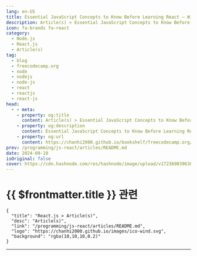 ```yaml
---
lang: en-US
title: Essential JavaScript Concepts to Know Before Learning React – With Code Examples
description: Article(s) > Essential JavaScript Concepts to Know Before Learning React – With Code Examples
icon: fa-brands fa-react
category: 
  - Node.js
  - React.js
  - Article(s)
tag: 
  - blog
  - freecodecamp.org
  - node
  - nodejs
  - node-js
  - react
  - reactjs
  - react-js
head:
  - - meta:
    - property: og:title
      content: Article(s) > Essential JavaScript Concepts to Know Before Learning React – With Code Examples
    - property: og:description
      content: Essential JavaScript Concepts to Know Before Learning React – With Code Examples
    - property: og:url
      content: https://chanhi2000.github.io/bookshelf/freecodecamp.org/essential-javascript-concepts-before-react.html
prev: /programming/js-react/articles/README.md
date: 2024-09-10
isOriginal: false
cover: https://cdn.hashnode.com/res/hashnode/image/upload/v1723690396380/c9b8a333-4cbe-42c4-bfab-da39f34d3fd4.png
---
```


# {{ $frontmatter.title }} 관련

```component VPCard
{
  "title": "React.js > Article(s)",
  "desc": "Article(s)",
  "link": "/programming/js-react/articles/README.md",
  "logo": "https://chanhi2000.github.io/images/ico-wind.svg",
  "background": "rgba(10,10,10,0.2)"
}
```

---

<SiteInfo
  name="Essential JavaScript Concepts to Know Before Learning React – With Code Examples"
  desc="You may have seen the shiny technologies like React, Vue, and Angular that promise to revolutionize your front-end development. It's tempting to dive headfirst into these frameworks, eager to build stunning user interfaces. But hold on! Before you em..."
  url="https://freecodecamp.org/news/essential-javascript-concepts-before-react/"
  logo="https://cdn.freecodecamp.org/universal/favicons/favicon.ico"
  preview="https://cdn.hashnode.com/res/hashnode/image/upload/v1723690396380/c9b8a333-4cbe-42c4-bfab-da39f34d3fd4.png"/>

<!-- TODO: 작성 -->

<!-- 
You may have seen the shiny technologies like React, Vue, and Angular that promise to revolutionize your front-end development. It's tempting to dive headfirst into these frameworks, eager to build stunning user interfaces. But hold on! Before you embark on this exciting journey, consider this:

A strong foundation in JavaScript is the cornerstone of any successful front-end project.

In this article, I aim to provide you with the fundamental JavaScript knowledge required to succeed in React and other front-end frameworks. By the end of this piece, you will better understand key JavaScript concepts—such as destructuring, short-circuiting, and fetching data, among others—and how to use them effectively.

Are you ready to improve your JavaScript skills? Let's dive right in 😉

---

## -table-of-contents">Table of Contents

- <a class="post-section-overview" href="#heading-how-to-use-template-literals">How to Use Template Literals</a>
<li><a class="post-section-overview" href="#heading-how-to-destructure-objects-and-arrays">How to Destructure Objects and Arrays</a>
<li><a class="post-section-overview" href="#heading-ternaries-instead-of-ifelse-statements">Ternaries Instead of if/else Statements</a>
<li><a class="post-section-overview" href="#heading-how-to-use-arrow-functions">How to Use Arrow Functions</a>
<li><a class="post-section-overview" href="#heading-short-circuiting-with-and-or-nullish">Short-Circuiting with && , ||, and ??</a>
<li><a class="post-section-overview" href="#heading-how-to-use-array-methods">How to Use Array Methods</a>
<li><a class="post-section-overview" href="#heading-how-to-fetch-data">How to Fetch Data</a>
<li><a class="post-section-overview" href="#heading-you-can-start-react-now">You Can Start React Now</a>

---

## -how-to-use-template-literals">How to Use Template Literals

Ever felt like string construction in JavaScript was a bit of a chore? Imagine putting together a birthday message and constantly adding quotes and plus(+) signs to include the name.

Before ES6, that was the reality with string concatenation. Let's say you wanted to greet a user:

```js
let</span> name =</span> prompt</span>(</span>"What is your name?"</span>)</span>;</span>
let</span> greeting =</span> alert</span>(</span>"Hello, "</span> +</span> name +</span> “!</span>")</span>;</span>
```

This code works, but it can get messy when dealing with multiple variables or dynamic content.

Then came template literals! Introduced in ES6, they offer a more elegant way to create strings using backticks (``) instead of quotes. Here's how to rewrite the greeting with template literals:

```js
let</span> name =</span> prompt</span>(</span>"What is your name?"</span>)</span>;</span>
let</span> greetings =</span> alert</span>(</span>`</span>Hello </span>${</span>name}</span></span>`</span></span>)</span>;</span>
```

See the difference? The `${name}` part tells JavaScript to insert the value of the `name` variable directly into the string.

Template literals give you the power to perform string interpolation easily in the JavaScript ecosystem, no more clunky concatenation 😉!

**The Benefits of Template Literals include:**

- **Readability:** Your code becomes clearer and easier to understand.
<li>**Maintainability:** Updates are simpler since changes are localized within the template literal.
<li>**Expressiveness:** You can create multi-line strings and even use functions within them!

Not only do template literals make your life easier, but they're also instrumental in building dynamic components with React. You can, for instance, create dynamic list items, conditionally render components, or format output based on data.

```js
const</span> name =</span> 'Alice'</span>;</span>
const</span> greeting =</span> `</span>Hello, </span>${</span>name}</span></span>! How are you today?</span>`</span></span>;</span>
console.</span>log</span>(</span>greeting)</span>;</span> // Output: Hello, Alice! How are you today?</span>

const</span> items =</span> [</span>'apple'</span>,</span> 'banana'</span>,</span> 'orange'</span>]</span>;</span>
const</span> listItems =</span> items.</span>map</span>(</span>item</span> =></span> `</span><li></span>${</span>item}</span></span></span>`</span></span>)</span>.</span>join</span>(</span>''</span>)</span>;</span>
const</span> list =</span> `</span><ul></span>${</span>listItems}</span></span></span>`</span></span>;</span>
```

As you can see, template literals make building dynamic and readable string-based components in React easier.

---

## -how-to-destructure-objects-and-arrays">How to Destructure Objects and Arrays

Destructuring in JavaScript allows you to extract values from arrays or properties from objects into separate variables, providing a concise and efficient way to handle data structures.

### -how-to-destructure-objects-in-javascript">How to Destructure Objects in JavaScript

To destructure an object, use curly braces `{ }` and specify the property names you want to extract. Let's consider an example:

```js
const</span> person =</span> {</span>
    firstName</span>:</span> 'Olalekan'</span>,</span>
    lastName</span>:</span> ‘Akande',</span>
    middleName</span>:</span> ‘Toheeb’,</span>
    age</span>:</span> 30</span> 
}</span>;</span>

const</span> {</span>  lastName ,</span> firstName}</span> =</span> person;</span>
console.</span>log</span>(</span>firstName,</span> lastName)</span>;</span> // Output: Akande Olalekan</span>
```

In this code, we destructured the `person` object and extracted the `firstName` and `lastName` properties into separate variables.

<h4 id="heading-nested-destructuring">Nested Destructuring:</h4>
You can also destructure nested objects:

```js
const</span> address =</span> {</span>
    street</span>:</span> '123</span> Main St’,</span>
    city</span>:</span> 'Ilorin'</span>
    state</span>:</span> {</span>
        name</span>:</span> 'Kwara'</span>,</span>
        abbreviation</span>:</span> 'KW'</span>
    }</span>
}</span>;</span>



const</span> {</span> street,</span> city,</span> state</span>:</span> {</span> name }</span> }</span> =</span> address;</span>
console.</span>log</span>(</span>street,</span> city,</span> name)</span>;</span> // Output: 123 Main St Ilorin Kwara</span>
```

**Default Values:**

You can provide default values for properties if they are undefined:

```js
const</span> config =</span> {</span>
    theme</span>:</span> 'light'</span>
}</span>;</span>

const</span> {</span> theme =</span> 'dark'</span> }</span> =</span> config;</span>
console.</span>log</span>(</span>theme)</span>;</span> // Output: light</span>
```

<h4 id="heading-renaming-property">Renaming Property</h4>
Occasionally, you might need to change an existing property name to a different one for better readability or consistency within your project. Destructuring offers a convenient way to achieve this.

Using a different property name within the destructuring assignment can effectively rename the property as you extract it.

```js
const</span> person =</span> {</span>
    firstName</span>:</span> 'Olalekan'</span>,</span>
    lastName</span>:</span> ‘Akande',</span>
    middleName</span>:</span> ‘Toheeb’,</span>
    age</span>:</span> 30</span> 
}</span>;</span>

const</span> {</span> firstName</span>:</span> givenName,</span> lastName</span>:</span> familyName }</span> =</span> person;</span>
console.</span>log</span>(</span>familyName,</span> givenName)</span>;</span> // Output: Akande Olalekan</span>
```

In this example, `firstName` is renamed to `givenName`, and `lastName` is renamed `familyName` during the destructuring process.

This renaming technique can improve code clarity and maintainability, especially when dealing with complex objects.

### -destructuring-arrays">Destructuring Arrays

To destructure an array, you use square brackets `[]` and specify the indices of the elements you want to extract:

```js
const</span> numbers =</span> [</span>1</span>,</span> 2</span>,</span> 3</span>,</span> 4</span>,</span> 5</span>]</span>;</span>
const</span> [</span>first,</span> second]</span> =</span> numbers;</span>
console.</span>log</span>(</span>first,</span> second,</span> rest)</span>;</span> // Output: 1 2</span>
```

### -destructuring-in-react">Destructuring in React

Destructuring is widely used in React components to extract props, state, and context values. It simplifies code and improves readability:

```js
import</span> React from</span> 'react'</span>;</span>

const</span> MyComponent</span> =</span> (</span>{</span> name,</span> age }</span></span>)</span> =></span> {</span>
  return</span> (</span>
    <</span>div></span>
      <</span>h1></span>Hello,</span> {</span>name}</span>!</span><</span>/</span>h1></span>
      <</span>p></span>You are {</span>age}</span> years old.</span><</span>/</span>p></span>
    <</span>/</span>div></span>
  )</span>;</span>
}</span>;</span>
```

<img src="https://cdn.hashnode.com/res/hashnode/image/upload/v1723980495782/290be34c-171f-4010-b42f-224af48a6cd2.png" alt="destructuring in objects, arrays, rest and spread operators" class="image--center mx-auto" width="4207" height="3003" loading="lazy">

### -rest-and-spread-operator">Rest and Spread Operator

The rest and spread operators are closely related to destructuring.

<h4 id="heading-rest-operator">Rest Operator</h4>
The rest operator (`...`) collects the remaining elements of an array or object into a new array or object:

```js
const</span> numbers =</span> [</span>1</span>,</span> 2</span>,</span> 3</span>,</span> 4</span>,</span> 5</span>]</span>;</span>
const</span> [</span>first,</span> ...</span>rest]</span> =</span> numbers;</span>
console.</span>log</span>(</span>rest)</span>;</span> // Output: [2, 3, 4, 5]</span>
```

<h4 id="heading-spread-operator">Spread Operator</h4>
The spread operator also uses `...` but is used to expand an iterable into individual elements:

```js
const</span> numbers =</span> [</span>1</span>,</span> 2</span>,</span> 3</span>]</span>;</span>
const</span> newArray =</span> [</span>...</span>numbers,</span> 4</span>,</span> 5</span>]</span>;</span>
console.</span>log</span>(</span>newArray)</span>;</span> // Output: [1, 2, 3, 4, 5]</span>
```

In React, the spread operator is often used to clone arrays or objects, or to pass props to components:

```js
const</span> person =</span> {</span> name</span>:</span> 'John'</span>,</span> age</span>:</span> 30</span> }</span>;</span>
const</span> newPerson =</span> {</span> ...</span>person,</span> city</span>:</span> 'New York'</span> }</span>;</span>
console.</span>log</span>(</span>newPerson)</span>;</span> // Output: { name: 'John', age: 30, city: 'New York' }</span>
```

Understanding destructuring and the rest/spread operators can help you write more concise and expressive JavaScript code, especially when working with React.

---

## -ternaries-instead-of-ifelse-statements">Ternaries Instead of if/else Statements

Ternary operators offer a concise and fine alternative to traditional `if/else` statements in JavaScript. They are particularly useful for conditional expressions that return a value based on a condition.

**Why Ternaries Over** **if/else**?

While `if/else` statements are versatile, they can sometimes lead to verbose code, especially when dealing with simple conditional logic. Ternary operators provide a more compact and readable syntax, making your code easier to understand and maintain.

**Syntax and Usage**

The syntax for a ternary operator is as follows:

```js
condition ?</span> expression1 :</span> expression2
```

If the `condition` is true, `expression1` is evaluated and returned. Otherwise, `expression2` is evaluated and returned.

**Pure Example:**

```js
let</span> age =</span> 19</span>;</span>

const</span> isAdult =</span> age >=</span> 18</span>;</span>
const</span> message =</span> isAdult ?</span> 'You are an adult.'</span> :</span> 'You are a minor.'</span>;</span>
console.</span>log</span>(</span>message)</span>;</span>
```

The above example will return a message based on the value of the `age` variable. Can you predict what will be displayed in the console?

**Example in React:**

```js

const</span> MyComponent</span> =</span> (</span>{</span> isLoggedIn }</span></span>)</span> =></span> {</span>
    return</span> (</span>
        <</span>div></span>
        {</span>isLoggedIn ?</span> (</span>
        <</span>p></span>Welcome,</span> user!</span><</span>/</span>p></span>
        )</span> :</span> (</span>
        <</span>p></span>Please log in</span>.</span><</span>/</span>p></span>
        )</span>}</span>
        <</span>/</span>div></span>
    )</span>;</span>
}</span>;</span>
```

In this React component, the ternary operator renders different content based on the `isLoggedIn` prop conditionally.

**Benefits of Ternary Operators:**

- **Concise syntax:** Ternary operators provide a more compact way to express conditional logic.
<li>**Readability:** They can improve code readability by making conditional expressions more concise and easier to understand.
<li>**Efficiency:** Sometimes, ternary operators are more efficient than `if/else` statements.

By incorporating ternary operators into your JavaScript code, you can write more elegant and efficient programs.

---

## -how-to-use-arrow-functions">How to Use Arrow Functions

Arrow functions, introduced in ES6, provide a concise syntax for defining functions. They are particularly useful in functional programming paradigms and can significantly improve code readability and maintainability.

**What are Arrow Functions?**

Arrow functions are a shorthand syntax for declaring functions. They have a simpler structure compared to traditional function declarations or expressions. They are often used for short, inline functions.

**Syntax:**

```js
const</span> myFunction</span> =</span> (</span>arg1,</span> arg2</span>)</span> =></span> {</span>
    // Function body</span>
}</span>;</span>
```

**Key Features:**

- **Implicit** **this** **binding:** <a href="https://www.freecodecamp.org/news/javascript-arrow-functions-in-depth/#heading-arrow-functions-dont-have-this-binding">Arrow functions do not create their own `this` context</a>. Instead, they inherit the `this` value from the enclosing scope, which can be helpful in callback functions and event handlers.
<li>**Concise syntax:** The arrow function syntax is often shorter and more readable than traditional declarations.
<li>**Implicit return:** For single-line arrow functions with a `return` statement, the `return` keyword can be omitted.

**Example:**

```js
const</span> greet</span> =</span> name</span> =></span> `</span>Hello, </span>${</span>name}</span></span>!</span>`</span></span>;</span>
console.</span>log</span>(</span>greet</span>(</span>'Akande'</span>)</span>)</span>;</span> // Output: Hello, Akande!</span>
```

### -using-arrow-functions-in-react">Using Arrow Functions in React

Arrow functions are commonly used in React components for various purposes, including:

- **Event handlers:**

```js
<</span>button onClick=</span>{</span>(</span>)</span> =></span> this</span>.</span>handleClick</span>(</span>)</span>}</span>></span>Click me<</span>/</span>button></span>
```

**Explanation:** Here, the arrow function is used as the event handler for the `onClick` event. This ensures that the `this` context within the handler refers to the component instance, allowing you to access the component's state and methods.

- **Map, filter, and reduce:**

```js
const</span> numbers =</span> [</span>1</span>,</span> 2</span>,</span> 3</span>,</span> 4</span>,</span> 5</span>]</span>;</span>
const</span> doubledNumbers =</span> numbers.</span>map</span>(</span>number</span> =></span> number *</span> 2</span>)</span>;</span>
```

**Explanation:** Arrow functions are often used with array methods like map, filter, and reduce to perform transformations on data. In this example, the map method creates a new array where each element is doubled, using an arrow function for the callback.

**Props**:

```js
const</span> MyComponent</span> =</span> (</span>{</span> name,</span> onButtonClick }</span></span>)</span> =></span> {</span>
    return</span> (</span>
        <</span>button onClick=</span>{</span>onButtonClick}</span>></span>Click me<</span>/</span>button></span>
    )</span>;</span>
}</span>;</span>
```

**Explanation:** Arrow functions can be used to define props that are functions. In this example, the `onButtonClick` prop is a function that can be passed to the component. When the button is clicked, the `onButtonClick` function will be called.

By using arrow functions effectively, you can write more concise, readable, and maintainable React code.

---

## -short-circuiting-with-ampamp-and">Short-Circuiting with `&&` , `||`, and `??`

Short-circuiting is a JavaScript evaluation technique that can optimize conditional expressions. It involves stopping the evaluation of a logical expression as soon as the final result is determined.

Short-circuiting in logical operators means that, in certain conditions, the operator will immediately return the first value and not even look at the second value.

We can say that short-circuiting depends on the truthy and falsy values

Falsy values include: 0, empty string (‘’), `null`, `undefinded`.

Truty values are basically anything that is not fasly value.

### -when-do-logical-operators-short-circuit">When do logical operators short-circuit?

<h4 id="heading-logical-and-ampamp">Logical AND (&&)</h4>
The `&&` operator short circuit when the left-hand side of the operator (first operand) is false (that is, it immediately returns the first value when it’s any of the falsy values). There is no short-circuit if the first operand is truthy, it will return the right-hand side of the operator(second operand).

This is known as short-circuiting to the left.

**Example:**

```js
const</span> isLoggedIn =</span> true</span>;</span>
const</span> greeting =</span> isLoggedIn &&</span> <</span>p></span>Welcome,</span> user!</span><</span>/</span>p></span>;</span>
```

In this example, the greeting variable will only be assigned the JSX element if `isLoggedIn` is true. If `isLoggedIn` is false, the `&&` operator will short-circuit, and the JSX element will not be rendered.

<h4 id="heading-logical-or">Logical OR (||)</h4>
The `||` operator works in the opposite direction as the `&&` operator. The `||` operator short circuits when the first operand is true. That is, If the left-hand side of the `||` operator is true, it immediately returns the second value.

This is known as short-circuiting to the right.

**Example:**

```js
const</span> username =</span> 'Akande'</span>;</span>
const</span> greeting =</span> username ||</span> ‘Guest';</span>
```

This code will assign `greeting` the value of `username` if it's not any of the falsy values. Otherwise, it will assign the default value of `Guest`.

**Note**: You have to be very careful when using the `||` operator in cases where you might actually wish to return the 0. .

For example

```js
let</span> numberOfBooksRead =</span> 0</span>;</span>
const</span> hasRead =</span> numberOfBooksRead ||</span> ‘No data’;</span>

// hasRead = ‘’No data’</span>
```

The above will return `No data` because the first operand—`numberOfBooksRead` —is a falsy value. In this kind of situation, it’s better to use the nullish coalescing operator (`??`)

<h4 id="heading-nullish-coalescing-operator">Nullish Coalescing Operator (??)</h4>
Nullish coalescing operator (??) returns the left-hand side operand if it is not `null` or `undefined`. Otherwise, it returns the right-hand side operand.

The above example can now be written as

```js
let</span> numberOfBooksRead =</span> 0</span>;</span>
const</span> hasRead =</span> numberOfBooksRead ??</span> ‘No data’;</span>  

// hasRead = 0;</span>
```

### -optional-chaining">Optional Chaining (?.)

The optional chaining operator (`?.`) provides a safer way—in React—to access nested properties without throwing an error if a property is `undefined` or `null`.

```js
const</span> user =</span> {</span> address</span>:</span> {</span> street</span>:</span> '123 Main St'</span> }</span> }</span>;</span>
const</span> street =</span> user?.</span>address?.</span>street;</span>
```

In this example, `street` will be assigned the value of `123 Main St` if both `user` and `user.address` exist. If either is `null` or `undefined`, `street` will be `undefined` without throwing an error.

Effective usage of <a href="https://www.freecodecamp.org/news/short-circuiting-in-javascript/">short-circuiting</a> and <a href="https://www.freecodecamp.org/news/optional-chaining-javascript/">optional chaining</a> makes you write more concise and robust React components.

---

## -how-to-use-array-methods">How to Use Array Methods

Arrays are fundamental data structures in JavaScript that store collections of elements. They are ordered and can contain elements of different data types.

### -essential-array-methods">Essential Array Methods

- **map():** Creates a new array by applying a function to each original array element. Use `map()` to update existing elements.
<li>**filter():** Creates a new array containing only elements that pass a test implemented by a provided function. Use `filter()` to delete elements.
<li>**reduce():** Applies a function to an accumulator and each array element to reduce it to a single value.
<li>**sort():** Sorts the elements of an array in place.

### -advanced-array-methods">Advanced Array Methods

- **flatMap():** Flattens an array and applies a mapping function to each element.
<li>**reduceRight():** Similar to `reduce()`, but starts from the end of the array.
<li>**find():** Returns the first element in an array that satisfies a test implemented by a provided function.

### -relating-array-methods-to-react">Relating Array Methods to React

Array methods are indispensable for working with data in React components. They can transform, filter, and aggregate data to render dynamic UI elements.

Example using `map()` to update elements:

```js
const</span> items =</span> [</span>'apple'</span>,</span> 'banana'</span>,</span> 'orange'</span>]</span>;</span>
const</span> updatedItems =</span> items.</span>map</span>(</span>item</span> =></span> item ===</span> 'apple'</span> ?</span> 'grapefruit'</span> :</span> item)</span>;</span>
```

In this example, the `map()` method creates a new array where the element `'apple'` is replaced with `'grapefruit'`.

Example using `filter()` to delete elements:

```js
const</span> numbers =</span> [</span>1</span>,</span> 2</span>,</span> 3</span>,</span> 4</span>,</span> 5</span>]</span>;</span>
const</span> evenNumbers =</span> numbers.</span>filter</span>(</span>number</span> =></span> number %</span> 2</span> ===</span> 0</span>)</span>;</span>
```

In this example, the `filter()` method creates a new array containing only the even numbers from the original array.

Example using `reduce()` to aggregate data:

```js
const</span> numbers =</span> [</span>1</span>,</span> 2</span>,</span> 3</span>,</span> 4</span>,</span> 5</span>]</span>;</span>
const</span> sum =</span> numbers.</span>reduce</span>(</span>(</span>acc,</span> curr</span>)</span> =></span> acc +</span> curr,</span> 0</span>)</span>;</span>
```

In this example, the `reduce()` method calculates the sum of all elements in the numbers array.

Example using `flatMap()` to flatten an array:

```js
const</span> nestedArrays =</span> [</span>[</span>1</span>,</span> 2</span>]</span>,</span> [</span>3</span>,</span> 4</span>]</span>]</span>;</span>
const</span> flattenedArray =</span> nestedArrays.</span>flatMap</span>(</span>array</span> =></span> array)</span>;</span>
```

In this example, the `flatMap()` method flattens the nested arrays into a single array.

### -chaining-array-methods">Chaining Array Methods

You can chain multiple array methods together to perform complex transformations on data concisely and efficiently.

Example:

```js
const</span> users =</span> [</span>
    {</span> name</span>:</span> 'Akande'</span>,</span> age</span>:</span> 30</span> }</span>,</span>
    {</span> name</span>:</span> 'Toheeb'</span>,</span> age</span>:</span> 25</span> }</span>,</span>
    {</span> name</span>:</span> 'Olalekan'</span>,</span> age</span>:</span> 35</span> }</span>
]</span>;</span>

const</span> adultUsers =</span> users
.</span>filter</span>(</span>user</span> =></span> user.</span>age >=</span> 18</span>)</span>
.</span>map</span>(</span>user</span> =></span> (</span>{</span> name</span>:</span> user.</span>name,</span> age</span>:</span> user.</span>age }</span>)</span>)</span>;</span>
```

In this example, we first filtered the users based on their age and then mapped over the filtered array to create a new array with only the name and age properties.

By mastering <a href="https://www.freecodecamp.org/news/the-javascript-array-handbook/">array methods</a>, you can write more efficient and expressive React components that effectively handle and manipulate data.

---

## -how-to-fetch-data">How to Fetch Data

Data is the lifeblood of web applications, and React is no exception. Fetching data from external sources, such as APIs, is a fundamental task in React development. This data is used to populate components, update the UI, and provide a dynamic user experience.

### -promises-and-fetch">Promises and Fetch

Promises represent the eventual completion (or failure) of an asynchronous operation. The `fetch()` API is a built-in JavaScript function that returns a Promise representing the fetching of a resource.

**Example using** `fetch()`:

```js
fetch</span>(</span>'https://api.example.com/data'</span>)</span>
    .</span>then</span>(</span>response</span> =></span> response.</span>json</span>(</span>)</span>)</span>
    .</span>then</span>(</span>data</span> =></span> {</span>
    // Handle the data here</span>
    console.</span>log</span>(</span>data)</span>;</span>
    }</span>)</span>
    .</span>catch</span>(</span>error</span> =></span> {</span>
    // Handle errors here</span>
    console.</span>error</span>(</span>error)</span>;</span>
    }</span>;</span>
```

### -asyncawait">Async/Await

The `async/await` syntax provides a cleaner way to work with Promises. It allows you to write asynchronous code in a more synchronous-looking style.

Example using `async/await`:

```js
async</span> function</span> fetchData</span>(</span>)</span> {</span>
    try</span> {</span>
        const</span> response =</span> await</span> fetch</span>(</span>'https://api.example.com/data'</span>)</span>;</span>
        const</span> data =</span> await</span> response.</span>json</span>(</span>)</span>;</span>
        console.</span>log</span>(</span>data)</span>;</span>
    }</span> catch</span> (</span>error)</span> {</span>
    console.</span>error</span>(</span>error)</span>;</span>
    }</span>
}</span>

fetchData</span>(</span>)</span>;</span>
```

### -fetching-data-in-react-components">Fetching Data in React Components

In React components, you typically fetch data within lifecycle methods like `componentDidMount` or `useEffect`. This ensures that data is fetched after the component is mounted and any initial state is set.

Example:

```js

import</span> React,</span> {</span> useEffect,</span> useState }</span> from</span> 'react'</span>;</span>

function</span> MyComponent</span>(</span>)</span> {</span>
const</span> [</span>data,</span> setData]</span> =</span> useState</span>(</span>null</span>)</span>;</span>

useEffect</span>(</span>(</span>)</span> =></span> {</span>
    const</span> fetchData</span> =</span> async</span> (</span>)</span> =></span> {</span>
        try</span> {</span>
            const</span> response =</span> await</span> fetch</span>(</span>'https://api.example.com/data'</span>)</span>;</span>
            const</span> data =</span> await</span> response.</span>json</span>(</span>)</span>;</span>
            setData</span>(</span>data)</span>;</span>
            }</span> catch</span> (</span>error)</span> {</span>
            console.</span>error</span>(</span>error)</span>;</span>
            }</span>
        }</span>;</span>

    fetchData</span>(</span>)</span>;</span>
}</span>,</span> [</span>]</span>)</span>;</span>

    return</span> (</span>
        <</span>div></span>
        {</span>data ?</span> (</span>
        <</span>p></span>Data:</span> {</span>JSON</span>.</span>stringify</span>(</span>data)</span>}</span><</span>/</span>p></span>
        )</span> :</span> (</span>
        <</span>p></span>Loading...</span><</span>/</span>p></span>
        )</span>}</span>
        <</span>/</span>div></span>
    )</span>;</span>
}</span>
```

In this example, the `useEffect` hook is used to fetch data when the component mounts. The `useState` hook is used to manage the loading state and display the fetched data.

### -error-handling">Error Handling

It's essential to handle errors that may occur during data fetching. You can use `try/catch` blocks to catch exceptions and provide appropriate feedback to the user.

By understanding <a href="https://www.freecodecamp.org/news/the-javascript-promises-handbook/">**Promises**</a>, <a href="https://www.freecodecamp.org/news/javascript-fetch-api-for-beginners/">**Fetch API**</a>, <a href="https://www.freecodecamp.org/news/asynchronous-programming-in-javascript-examples/">**async/await**</a>, and <a href="https://www.freecodecamp.org/news/try-catch-in-javascript/">**Error handling**</a>, you can effectively fetch and manage data in your React applications.

---

## -you-can-start-react-now">You Can Start React Now

This article explores the essential JavaScript concepts that form the foundation for successful React development.

By mastering template literals, destructuring, ternaries, arrow functions, short-circuiting, array methods, fetch API, and asynchronous/await, you'll be well-equipped to tackle the challenges and opportunities that React presents.

### -further-learning">**Further Learning**

To deepen your understanding of React, consider checking out the following:

- <a href="%5Bhttps:/legacy.reactjs.org/docs/getting-started.html%5D(https:/legacy.reactjs.org/docs/getting-started.html)**">**Official React Documentation**</a>
<li><a href="https://create-react-app.dev/">**Create React App**</a>: A popular tool for setting up React projects quickly
<li>**Online Courses**: Platforms like <a href="https://www.freecodecamp.org/">**freeCodeCamp**</a>, **Udemy**, and **Coursera** offer comprehensive React courses.
<li>**React Community**: Engage with the React community on forums, social media, and meetups to learn from others and stay updated on the latest trends.

### -call-to-action">Call to Action

Now that you have a strong JavaScript foundation, it's time to dive into React and build amazing web applications. Don't be afraid to experiment, make mistakes, and learn from your experiences. The React community is welcoming and supportive, so don't hesitate to ask for help when needed.

**Remember:** The journey of mastering React is ongoing. Stay curious, keep learning, and enjoy the process of creating innovative web experiences.

Don't forget to share and recommend this article for anyone who might need it.

<img src="https://thumbs2.imgbox.com/ef/4c/4hKjdQ6N_t.jpeg" alt="Thank You Memoji" width="100" height="100" loading="lazy">

Thanks for reading. Let's connect on <a href="https://x.com/devtoheeb">X</a> or <a href="https://www.linkedin.com/in/akande-olalekan-toheeb-2a69a0221">LinkedIn</a>.

-->

